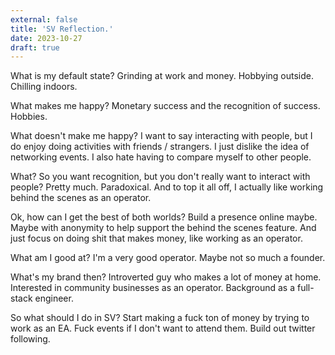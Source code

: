```yaml
---
external: false
title: 'SV Reflection.'
date: 2023-10-27
draft: true
---
```


What is my default state?
Grinding at work and money. Hobbying outside. Chilling indoors.

What makes me happy?
Monetary success and the recognition of success. Hobbies.

What doesn't make me happy?
I want to say interacting with people, but I do enjoy doing activities with friends / strangers. I just dislike the idea of networking events. I also hate having to compare myself to other people.

What?
So you want recognition, but you don't really want to interact with people? Pretty much. Paradoxical. And to top it all off, I actually like working behind the scenes as an operator.

Ok, how can I get the best of both worlds?
Build a presence online maybe. Maybe with anonymity to help support the behind the scenes feature. And just focus on doing shit that makes money, like working as an operator.

What am I good at?
I'm a very good operator. Maybe not so much a founder.

What's my brand then?
Introverted guy who makes a lot of money at home. Interested in community businesses as an operator. Background as a full-stack engineer.

So what should I do in SV?
Start making a fuck ton of money by trying to work as an EA. Fuck events if I don't want to attend them. Build out twitter following.
